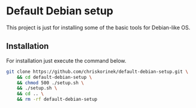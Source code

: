 # Default Debian setup

This project is just for installing some of the basic tools for Debian-like OS.

## Installation

For installation just execute the command below.

```sh
git clone https://github.com/chriskorinek/default-debian-setup.git \
    && cd default-debian-setup \
    && chmod 500 ./setup.sh \
    && ./setup.sh \
    && cd .. \
    && rm -rf default-debian-setup
```
